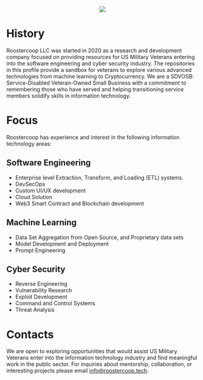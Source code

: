 <p align="center">
  <img src="https://avatars.githubusercontent.com/u/9157083?v=4" />
</p>

# History
Roostercoop LLC was started in 2020 as a research and development company focused on providing resources for US Military Veterans entering into the software engineering and cyber security industry. The repositories in this profile provide a sandbox for veterans to explore various advanced technologies from machine learning to Cryptocurrency. We are a SDVOSB: Service-Disabled Veteran-Owned Small Business with a commitment to remembering those who have served and helping transitioning service members solidify skills in information technology.

# Focus
Roostercoop has experience and interest in the following information technology areas:

## Software Engineering
* Enterprise level Extraction, Transform, and Loading (ETL) systems.
* DevSecOps
* Custom UI/UX development
* Cloud Solution
* Web3 Smart Contract and Blockchain development

## Machine Learning
* Data Set Aggregation from Open Source, and Proprietary data sets
* Model Development and Deployment
* Prompt Engineering

## Cyber Security
* Reverse Engineering
* Vulnerability Research
* Exploit Development
* Command and Control Systems
* Threat Analysis

# Contacts
We are open to exploring opportunities that would assist US Military Veterans enter into the information technology industry and find meaningful work in the public sector. For inquiries about mentorship, collaboration, or interesting projects please email info@roostercoop.tech.

<!---
roostercoopllc/roostercoopllc is a ✨ special ✨ repository because its `README.md` (this file) appears on your GitHub profile.
You can click the Preview link to take a look at your changes.
--->
